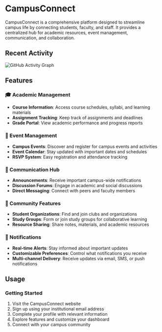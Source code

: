 # CampusConnect
CampusConnect is a comprehensive platform designed to streamline campus life by connecting students, faculty, and staff. It provides a centralized hub for academic resources, event management, communication, and collaboration.

## Recent Activity
![GitHub Activity Graph](https://github-readme-activity-graph.vercel.app/graph?username=cosmicgamerbot&repo=codecraft_ncd&days=2&area=true&theme=github-compact&hide_border=true)

## Features
### 🎓 Academic Management
- **Course Information**: Access course schedules, syllabi, and learning materials
- **Assignment Tracking**: Keep track of assignments and deadlines
- **Grade Portal**: View academic performance and progress reports

### 📅 Event Management
- **Campus Events**: Discover and register for campus events and activities
- **Event Calendar**: Stay updated with important dates and schedules
- **RSVP System**: Easy registration and attendance tracking

### 💬 Communication Hub
- **Announcements**: Receive important campus-wide notifications
- **Discussion Forums**: Engage in academic and social discussions
- **Direct Messaging**: Connect with peers and faculty members

### 🤝 Community Features
- **Student Organizations**: Find and join clubs and organizations
- **Study Groups**: Form or join study groups for collaborative learning
- **Resource Sharing**: Share notes, materials, and academic resources

### 🔔 Notifications
- **Real-time Alerts**: Stay informed about important updates
- **Customizable Preferences**: Control what notifications you receive
- **Multi-channel Delivery**: Receive updates via email, SMS, or push notifications

## Usage
### Getting Started
1. Visit the CampusConnect website
2. Sign up using your institutional email address
3. Complete your profile with relevant information
4. Explore features and customize your dashboard
5. Connect with your campus community
